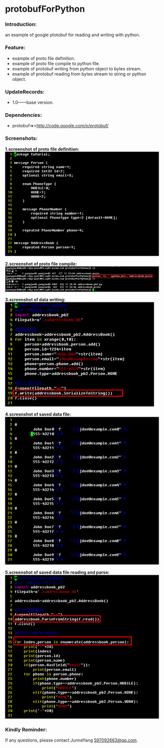 protobufForPython
=================

### Introduction:
an example of google ptotobuf for reading and writing with python.

### Feature:
* example of proto file definition.
* example of proto file compile to python file.
* example of protobuf writing from python object to bytes stream.
* example of protobuf reading from bytes stream to string or python object.
    
### UpdateRecords:
* 1.0——base version.
    
### Dependencies:
* protobuf=>>http://code.google.com/p/protobuf/
    
### Screenshots:    
**1.screenshot of proto file definition:**
![image](screenshot/addressbook_proto_file.png)

**2.screenshot of proto file compile:**
![image](screenshot/complile_protofile.png)

**3.screenshot of data writing:**
![image](screenshot/data_writing.png)

**4.screenshot of saved data file:**
![image](screenshot/saved_writing_file.png)

**5.screenshot of saved data file reading and parse:**
![image](screenshot/data_reading_parse.png)

### Kindly Reminder:
If any questions, please contact JunneYang 597092663@qq.com.

